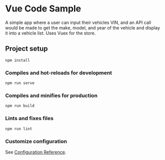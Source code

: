 # Vue Code Sample
A simple app where a user can input their vehicles VIN, and an API call would be made to get the make, model, and year of the vehicle and display it into a vehicle list. Uses Vuex for the store.

## Project setup
```
npm install
```

### Compiles and hot-reloads for development
```
npm run serve
```

### Compiles and minifies for production
```
npm run build
```

### Lints and fixes files
```
npm run lint
```

### Customize configuration
See [Configuration Reference](https://cli.vuejs.org/config/).
